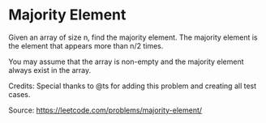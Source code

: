 # Majority Element
Given an array of size n, find the majority element. The majority element is the element that appears more than n/2  times.

You may assume that the array is non-empty and the majority element always exist in the array.

Credits:
Special thanks to @ts for adding this problem and creating all test cases.

Source: https://leetcode.com/problems/majority-element/
